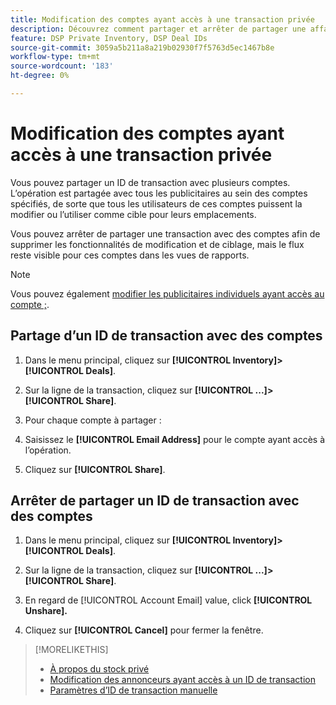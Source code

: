 ```yaml
---
title: Modification des comptes ayant accès à une transaction privée
description: Découvrez comment partager et arrêter de partager une affaire privée avec différents comptes.
feature: DSP Private Inventory, DSP Deal IDs
source-git-commit: 3059a5b211a8a219b02930f7f5763d5ec1467b8e
workflow-type: tm+mt
source-wordcount: '183'
ht-degree: 0%

---
```


# Modification des comptes ayant accès à une transaction privée

Vous pouvez partager un ID de transaction avec plusieurs comptes. L’opération est partagée avec tous les publicitaires au sein des comptes spécifiés, de sorte que tous les utilisateurs de ces comptes puissent la modifier ou l’utiliser comme cible pour leurs emplacements.

Vous pouvez arrêter de partager une transaction avec des comptes afin de supprimer les fonctionnalités de modification et de ciblage, mais le flux reste visible pour ces comptes dans les vues de rapports.

>[!NOTE]
>
> Vous pouvez également [modifier les publicitaires individuels ayant accès au compte ;](deal-id-edit-advertisers.md).

## Partage d’un ID de transaction avec des comptes

1. Dans le menu principal, cliquez sur **[!UICONTROL Inventory]>[!UICONTROL Deals]**.

1. Sur la ligne de la transaction, cliquez sur **[!UICONTROL ...]>[!UICONTROL Share]**.

1. Pour chaque compte à partager :

1. Saisissez le **[!UICONTROL Email Address]** pour le compte ayant accès à l’opération.

1. Cliquez sur **[!UICONTROL Share]**.

## Arrêter de partager un ID de transaction avec des comptes

1. Dans le menu principal, cliquez sur **[!UICONTROL Inventory]>[!UICONTROL Deals]**.

1. Sur la ligne de la transaction, cliquez sur **[!UICONTROL ...]>[!UICONTROL Share]**.

1. En regard de [!UICONTROL Account Email] value, click **[!UICONTROL Unshare].**

1. Cliquez sur **[!UICONTROL Cancel]** pour fermer la fenêtre.

>[!MORELIKETHIS]
>
>* [À propos du stock privé](private-inventory-about.md)
>* [Modification des annonceurs ayant accès à un ID de transaction](/help/dsp/inventory/deal-id-edit-advertisers.md)
>* [Paramètres d’ID de transaction manuelle](deal-id-settings.md)

